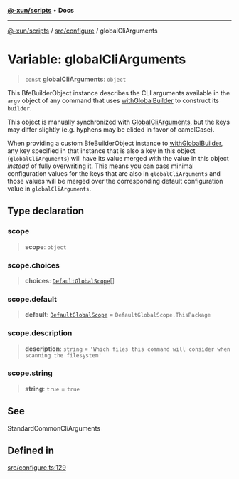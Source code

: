 [**@-xun/scripts**](../../../README.md) • **Docs**

***

[@-xun/scripts](../../../README.md) / [src/configure](../README.md) / globalCliArguments

# Variable: globalCliArguments

> `const` **globalCliArguments**: `object`

This BfeBuilderObject instance describes the CLI arguments available
in the `argv` object of any command that uses [withGlobalBuilder](../../util/functions/withGlobalBuilder.md) to
construct its `builder`.

This object is manually synchronized with [GlobalCliArguments](../type-aliases/GlobalCliArguments.md), but the
keys may differ slightly (e.g. hyphens may be elided in favor of camelCase).

When providing a custom BfeBuilderObject instance to
[withGlobalBuilder](../../util/functions/withGlobalBuilder.md), any key specified in that instance that is also a
key in this object (`globalCliArguments`) will have its value merged with the
value in this object _instead_ of fully overwriting it. This means you can
pass minimal configuration values for the keys that are also in
`globalCliArguments` and those values will be merged over the corresponding
default configuration value in `globalCliArguments`.

## Type declaration

### scope

> **scope**: `object`

### scope.choices

> **choices**: [`DefaultGlobalScope`](../enumerations/DefaultGlobalScope.md)[]

### scope.default

> **default**: [`DefaultGlobalScope`](../enumerations/DefaultGlobalScope.md) = `DefaultGlobalScope.ThisPackage`

### scope.description

> **description**: `string` = `'Which files this command will consider when scanning the filesystem'`

### scope.string

> **string**: `true` = `true`

## See

StandardCommonCliArguments

## Defined in

[src/configure.ts:129](https://github.com/Xunnamius/xscripts/blob/d89809b1811fb99fb24fbfe0c6960a0e087bcc27/src/configure.ts#L129)
